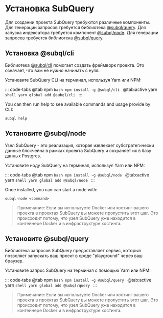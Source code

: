 # Установка SubQuery

Для создании проекта SubQuery требуются различные компоненты. Для генерации запросов требуется библиотека [@subql/query](https://github.com/subquery/subql/tree/docs-new-section/packages/cli). Для запуска индексатора требуется компонент [@subql/node](https://github.com/subquery/subql/tree/docs-new-section/packages/node). Для генерации запросов требуется библиотека [@subql/query](https://github.com/subquery/subql/tree/docs-new-section/packages/query).

## Установка @subql/cli

Библиотека [@subql/cli](https://github.com/subquery/subql/tree/docs-new-section/packages/cli) помогает создать фреймворк проекта. Это означает, что вам не нужно начинать с нуля.

Установите SubQuery CLI на терминал, используя Yarn или NPM:

::: code-tabs @tab npm `bash npm install -g @subql/cli `
@tab:active yarn `shell yarn global add @subql/cli ` :::

You can then run help to see available commands and usage provide by CLI:

```shell
subql help
```

## Установите @subql/node

Узел SubQuery - это реализация, которая извлекает субстратегически данные блокчейна в рамках проекта SubQuery и сохраняет их в базу данных Postgres.

Установите ноду SubQuery на терминал, используя Yarn или NPM:

::: code-tabs @tab npm `bash npm install -g @subql/node `
@tab:active yarn `shell yarn global add @subql/node ` :::

Once installed, you can can start a node with:

```shell
subql-node <command>
```

> Примечание: Если вы используете Docker или хостинг вашего проекта в проектах SubQuery вы можете пропустить этот шаг. Это происходит потому, что узел SubQuery уже находится в контейнере Docker и в инфраструктуре хостинга.

## Установите @subql/query

Библиотека запросов SubQuery предоставляет сервис, который позволяет запускать ваш проект в среде "playground" через ваш браузер.

Установите запрос SubQuery на терминал с помощью Yarn или NPM:

::: code-tabs @tab npm `bash npm install -g @subql/query `
@tab:active yarn `shell yarn global add @subql/query ` :::

> Примечание: Если вы используете Docker или хостинг вашего проекта в проектах SubQuery вы можете пропустить этот шаг. Это происходит потому, что узел SubQuery уже находится в контейнере Docker и в инфраструктуре хостинга.
